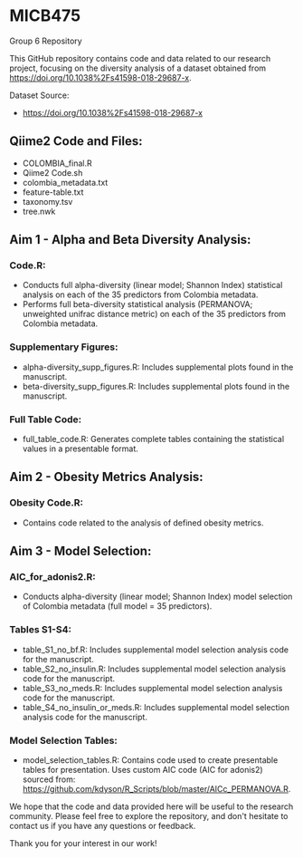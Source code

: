 # MICB475
Group 6 Repository

This GitHub repository contains code and data related to our research project, focusing on the diversity analysis of a dataset obtained from https://doi.org/10.1038%2Fs41598-018-29687-x.

Dataset Source:
- https://doi.org/10.1038%2Fs41598-018-29687-x

## Qiime2 Code and Files:

- COLOMBIA_final.R
- Qiime2 Code.sh
- colombia_metadata.txt
- feature-table.txt
- taxonomy.tsv
- tree.nwk

## Aim 1 - Alpha and Beta Diversity Analysis:

### Code.R:

- Conducts full alpha-diversity (linear model; Shannon Index) statistical analysis on each of the 35 predictors from Colombia metadata.
- Performs full beta-diversity statistical analysis (PERMANOVA; unweighted unifrac distance metric) on each of the 35 predictors from Colombia metadata.

### Supplementary Figures:

- alpha-diversity_supp_figures.R: Includes supplemental plots found in the manuscript.
- beta-diversity_supp_figures.R: Includes supplemental plots found in the manuscript.

### Full Table Code:

- full_table_code.R: Generates complete tables containing the statistical values in a presentable format.

## Aim 2 - Obesity Metrics Analysis:

### Obesity Code.R:

- Contains code related to the analysis of defined obesity metrics.

## Aim 3 - Model Selection:

### AIC_for_adonis2.R:

- Conducts alpha-diversity (linear model; Shannon Index) model selection of Colombia metadata (full model = 35 predictors).

### Tables S1-S4:

- table_S1_no_bf.R: Includes supplemental model selection analysis code for the manuscript.
- table_S2_no_insulin.R: Includes supplemental model selection analysis code for the manuscript.
- table_S3_no_meds.R: Includes supplemental model selection analysis code for the manuscript.
- table_S4_no_insulin_or_meds.R: Includes supplemental model selection analysis code for the manuscript.

### Model Selection Tables:

- model_selection_tables.R: Contains code used to create presentable tables for presentation. Uses custom AIC code (AIC for adonis2) sourced from: https://github.com/kdyson/R_Scripts/blob/master/AICc_PERMANOVA.R.

We hope that the code and data provided here will be useful to the research community. Please feel free to explore the repository, and don't hesitate to contact us if you have any questions or feedback.

Thank you for your interest in our work!


